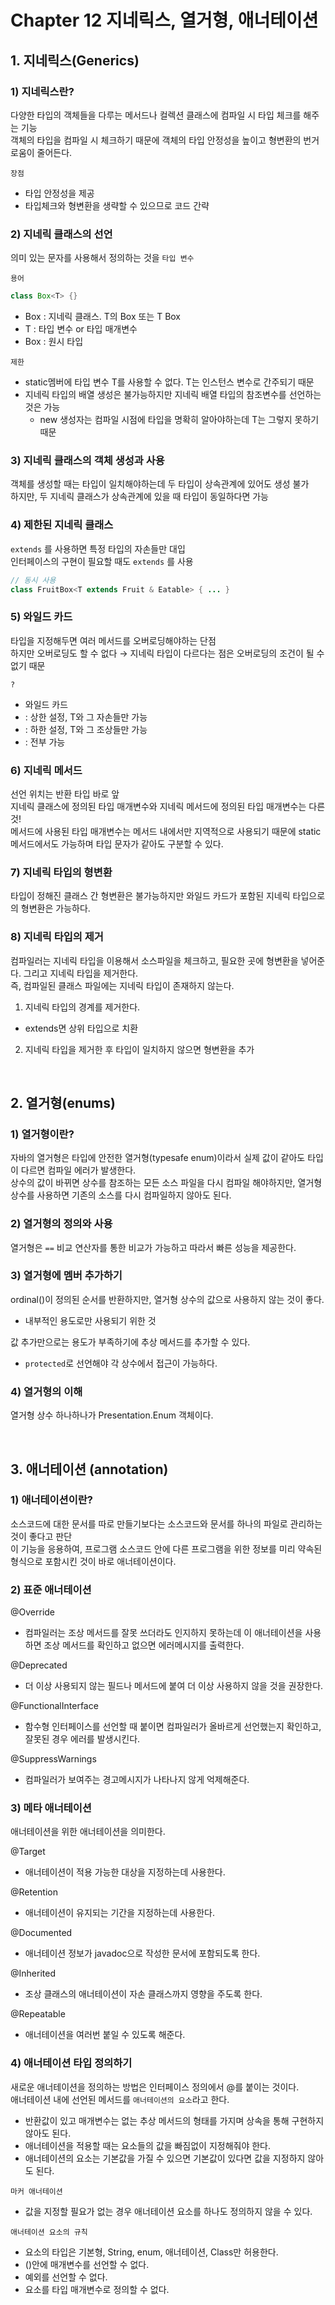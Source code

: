 # Chapter 12 지네릭스, 열거형, 애너테이션

## 1. 지네릭스(Generics)

### 1) 지네릭스란?

다양한 타입의 객체들을 다루는 메서드나 컬렉션 클래스에 컴파일 시 타입 체크를 해주는 기능  
객체의 타입을 컴파일 시 체크하기 때문에 객체의 타입 안정성을 높이고 형변환의 번거로움이 줄어든다.

`장점`
- 타입 안정성을 제공
- 타입체크와 형변환을 생략할 수 있으므로 코드 간략

### 2) 지네릭 클래스의 선언

의미 있는 문자를 사용해서 정의하는 것을 `타입 변수`

`용어`
```java
class Box<T> {}
```
- Box<T> : 지네릭 클래스. T의 Box 또는 T Box
- T : 타입 변수 or 타입 매개변수
- Box : 원시 타입

`제한`
- static멤버에 타입 변수 T를 사용할 수 없다. T는 인스턴스 변수로 간주되기 때문
- 지네릭 타입의 배열 생성은 불가능하지만 지네릭 배열 타입의 참조변수를 선언하는 것은 가능
  - new 생성자는 컴파일 시점에 타입을 명확히 알아야하는데 T는 그렇지 못하기 때문

### 3) 지네릭 클래스의 객체 생성과 사용

객체를 생성할 때는 타입이 일치해야하는데 두 타입이 상속관계에 있어도 생성 불가  
하지만, 두 지네릭 클래스가 상속관계에 있을 때 타입이 동일하다면 가능

### 4) 제한된 지네릭 클래스

`extends` 를 사용하면 특정 타입의 자손들만 대입  
인터페이스의 구현이 필요할 때도 `extends` 를 사용
```java
// 동시 사용
class FruitBox<T extends Fruit & Eatable> { ... }
```

### 5) 와일드 카드

타입을 지정해두면 여러 메서드를 오버로딩해야하는 단점  
하지만 오버로딩도 할 수 없다 → 지네릭 타입이 다르다는 점은 오버로딩의 조건이 될 수 없기 때문

`?`
- 와일드 카드
- <? extends T> : 상한 설정, T와 그 자손들만 가능
- <? super T> : 하한 설정, T와 그 조상들만 가능
- <?> : 전부 가능

### 6) 지네릭 메서드

선언 위치는 반환 타입 바로 앞  
지네릭 클래스에 정의된 타입 매개변수와 지네릭 메서드에 정의된 타입 매개변수는 다른 것!  
메서드에 사용된 타입 매개변수는 메서드 내에서만 지역적으로 사용되기 때문에 static 메서드에서도 가능하며 타입 문자가 같아도 구분할 수 있다.

### 7) 지네릭 타입의 형변환

타입이 정해진 클래스 간 형변환은 불가능하지만 와일드 카드가 포함된 지네릭 타입으로의 형변환은 가능하다.

### 8) 지네릭 타입의 제거

컴파일러는 지네릭 타입을 이용해서 소스파일을 체크하고, 필요한 곳에 형변환을 넣어준다. 그리고 지네릭 타입을 제거한다.  
즉, 컴파일된 클래스 파일에는 지네릭 타입이 존재하지 않는다.
1. 지네릭 타입의 경계를 제거한다.
  - extends면 상위 타입으로 치환
2. 지네릭 타입을 제거한 후 타입이 일치하지 않으면 형변환을 추가

<br>

## 2. 열거형(enums)

### 1) 열거형이란?

자바의 열거형은 타입에 안전한 열거형(typesafe enum)이라서 실제 값이 같아도 타입이 다르면 컴파일 에러가 발생한다.  
상수의 값이 바뀌면 상수를 참조하는 모든 소스 파일을 다시 컴파일 해야하지만, 열거형 상수를 사용하면 기존의 소스를 다시 컴파일하지 않아도 된다.

### 2) 열거형의 정의와 사용

열거형은 `==` 비교 연산자를 통한 비교가 가능하고 따라서 빠른 성능을 제공한다.

### 3) 열거형에 멤버 추가하기

ordinal()이 정의된 순서를 반환하지만, 열거형 상수의 값으로 사용하지 않는 것이 좋다.
- 내부적인 용도로만 사용되기 위한 것

값 추가만으로는 용도가 부족하기에 추상 메서드를 추가할 수 있다.
- `protected`로 선언해야 각 상수에서 접근이 가능하다.

### 4) 열거형의 이해

열거형 상수 하나하나가 Presentation.Enum 객체이다.

<br>

## 3. 애너테이션 (annotation)

### 1) 애너테이션이란?

소스코드에 대한 문서를 따로 만들기보다는 소스코드와 문서를 하나의 파일로 관리하는 것이 좋다고 판단  
이 기능을 응용하여, 프로그램 소스코드 안에 다른 프로그램을 위한 정보를 미리 약속된 형식으로 포함시킨 것이 바로 애너테이션이다.

### 2) 표준 애너테이션

@Override
- 컴파일러는 조상 메서드를 잘못 쓰더라도 인지하지 못하는데 이 애너테이션을 사용하면 조상 메서드를 확인하고 없으면 에러메시지를 출력한다.

@Deprecated
- 더 이상 사용되지 않는 필드나 메서드에 붙여 더 이상 사용하지 않을 것을 권장한다.

@FunctionalInterface
- 함수형 인터페이스를 선언할 때 붙이면 컴파일러가 올바르게 선언했는지 확인하고, 잘못된 경우 에러를 발생시킨다.

@SuppressWarnings
- 컴파일러가 보여주는 경고메시지가 나타나지 않게 억제해준다.

### 3) 메타 애너테이션

애너테이션을 위한 애너테이션을 의미한다.

@Target
- 애너테이션이 적용 가능한 대상을 지정하는데 사용한다.

@Retention
- 애너테이션이 유지되는 기간을 지정하는데 사용한다.

@Documented
- 애너테이션 정보가 javadoc으로 작성한 문서에 포함되도록 한다.

@Inherited
- 조상 클래스의 애너테이션이 자손 클래스까지 영향을 주도록 한다.

@Repeatable
- 애너테이션을 여러번 붙일 수 있도록 해준다.

### 4) 애너테이션 타입 정의하기

새로운 애너테이션을 정의하는 방법은 인터페이스 정의에서 @를 붙이는 것이다.  
애너테이션 내에 선언된 메서드를 `애너테이션의 요소`라고 한다.
- 반환값이 있고 매개변수는 없는 추상 메서드의 형태를 가지며 상속을 통해 구현하지 않아도 된다.
- 애너테이션을 적용할 때는 요소들의 값을 빠짐없이 지정해줘야 한다.
- 애너테이션의 요소는 기본값을 가질 수 있으면 기본값이 있다면 값을 지정하지 않아도 된다.

`마커 애너테이션`
- 값을 지정할 필요가 없는 경우 애너테이션 요소를 하나도 정의하지 않을 수 있다.

`애너테이션 요소의 규칙`
- 요소의 타입은 기본형, String, enum, 애너테이션, Class만 허용한다.
- ()안에 매개변수를 선언할 수 없다.
- 예외를 선언할 수 없다.
- 요소를 타입 매개변수로 정의할 수 없다.